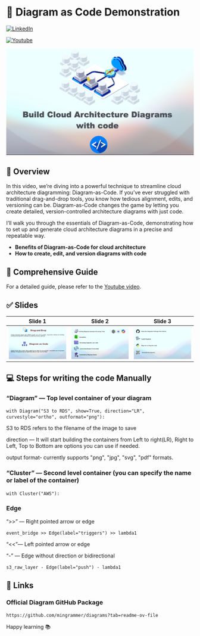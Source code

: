 # 🚀 Diagram as Code Demonstration
[![LinkedIn](https://img.shields.io/badge/Connect%20with%20me%20on-LinkedIn-blue.svg)](https://www.linkedin.com/in/amine-maalej/)

[![Youtube](https://img.shields.io/badge/YouTube-FF0000?style=for-the-badge&logo=youtube&logoColor=white)](https://www.youtube.com/@CloudTech_with_Amine)


![](slides/slide0.png)


## 🌟 Overview
In this video, we’re diving into a powerful technique to streamline cloud architecture diagramming: Diagram-as-Code. If you’ve ever struggled with traditional drag-and-drop tools, you know how tedious alignment, edits, and versioning can be. Diagram-as-Code changes the game by letting you create detailed, version-controlled architecture diagrams with just code.

I’ll walk you through the essentials of Diagram-as-Code, demonstrating how to set up and generate cloud architecture diagrams in a precise and repeatable way. 
- **Benefits of Diagram-as-Code for cloud architecture**
- **How to create, edit, and version diagrams with code**


## 📝 Comprehensive Guide
For a detailed guide, please refer to the [Youtube video](https://www.youtube.com/watch?v=r5Seo2IGTw0).

## ✅ Slides

Slide 1            | Slide 2         | Slide 3       
:------------------------:|:-----------------------:|:----------------------:|
![](slides/slide1.png)  | ![](slides/slide2.png) | ![](slides/slide3.png) 

## 💻 Steps for writing the code Manually

### “Diagram” — Top level container of your diagram

```
with Diagram("S3 to RDS", show=True, direction="LR", curvestyle="ortho", outformat="png"):
```

S3 to RDS refers to the filename of the image to save

direction — It will start building the containers from Left to right(LR), Right to Left, Top to Bottom are options you can use if needed.

output format- currently supports "png", "jpg", "svg", "pdf" formats.


### “Cluster” — Second level container (you can specify the name or label of the container)

```
with Cluster("AWS"):
```

### Edge

“>>” — Right pointed arrow or edge

```
event_bridge >> Edge(label="triggers") >> lambda1
```

“<<”— Left pointed arrow or edge

“-” — Edge without direction or bidirectional

```
s3_raw_layer - Edge(label="push") - lambda1
```

## 🔗 Links

### Official Diagram GitHub Package

```
https://github.com/mingrammer/diagrams?tab=readme-ov-file 
```

Happy learning 📚